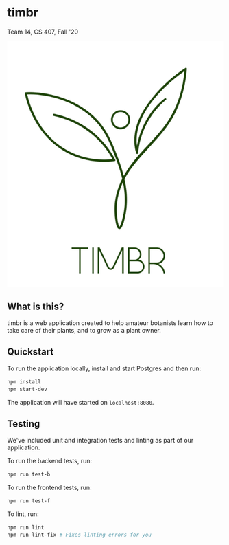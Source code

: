 # timbr
Team 14, CS 407, Fall '20

![timbr logo](./.docs/logo.png)

## What is this?

timbr is a web application created to help amateur botanists learn how to take care of their plants, and to grow as a plant owner.

## Quickstart

To run the application locally, install and start Postgres and then run:

```bash
npm install
npm start-dev
```

The application will have started on `localhost:8080`.

## Testing

We've included unit and integration tests and linting as part of our application.

To run the backend tests, run:
```bash
npm run test-b
```

To run the frontend tests, run:
```bash
npm run test-f
```

To lint, run:
```bash
npm run lint
npm run lint-fix # Fixes linting errors for you
```

